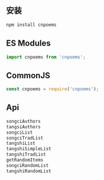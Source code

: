 ## 安装
```js
npm install cnpoems
```

## ES Modules
```js
import cnpoems from 'cnpoems';
```

## CommonJS 
```js
const cnpoems = require('cnpoems');
```
## Api  
```js
songciAuthors
tangsiAuthors
songciList
songciTradList
tangshiList
tangshiSimpleList
tangshiTradList
getRandomItems
songciRandomList
tangshiRandomList
```
